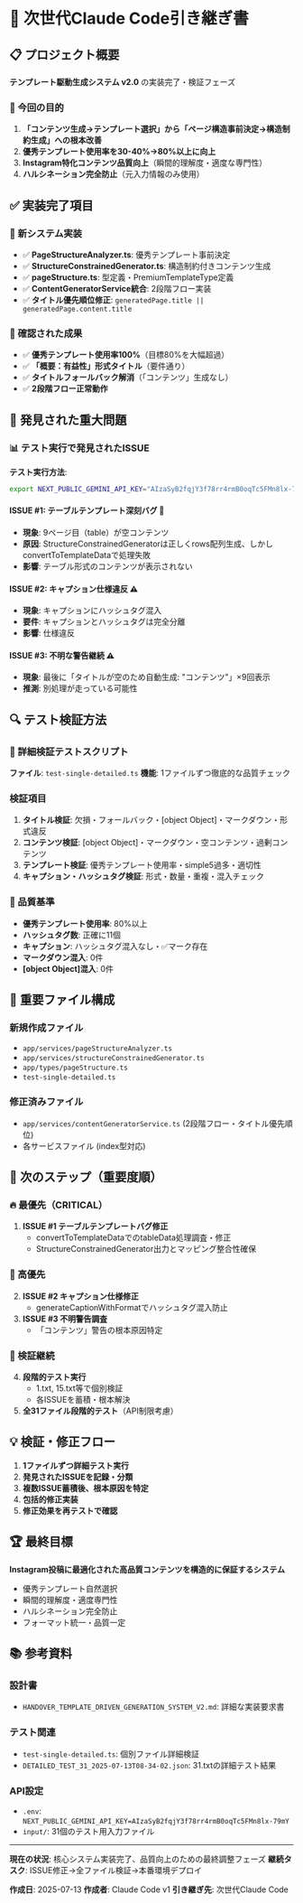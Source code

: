# 🚀 次世代Claude Code引き継ぎ書

## 📋 プロジェクト概要
**テンプレート駆動生成システム v2.0** の実装完了・検証フェーズ

### 🎯 今回の目的
1. **「コンテンツ生成→テンプレート選択」から「ページ構造事前決定→構造制約生成」への根本改善**
2. **優秀テンプレート使用率を30-40%→80%以上に向上**
3. **Instagram特化コンテンツ品質向上**（瞬間的理解度・適度な専門性）
4. **ハルシネーション完全防止**（元入力情報のみ使用）

## ✅ 実装完了項目

### 🔧 新システム実装
- ✅ **PageStructureAnalyzer.ts**: 優秀テンプレート事前決定
- ✅ **StructureConstrainedGenerator.ts**: 構造制約付きコンテンツ生成
- ✅ **pageStructure.ts**: 型定義・PremiumTemplateType定義
- ✅ **ContentGeneratorService統合**: 2段階フロー実装
- ✅ **タイトル優先順位修正**: `generatedPage.title || generatedPage.content.title`

### 🎉 確認された成果
- ✅ **優秀テンプレート使用率100%**（目標80%を大幅超過）
- ✅ **「概要：有益性」形式タイトル**（要件通り）
- ✅ **タイトルフォールバック解消**（「コンテンツ」生成なし）
- ✅ **2段階フロー正常動作**

## 🚨 発見された重大問題

### 📊 テスト実行で発見されたISSUE
**テスト実行方法**: 
```bash
export NEXT_PUBLIC_GEMINI_API_KEY="AIzaSyB2fqjY3f78rr4rmB0oqTc5FMn8lx-79mY" && npx tsx test-single-detailed.ts 31.txt
```

#### ISSUE #1: テーブルテンプレート深刻バグ 🚨
- **現象**: 9ページ目（table）が空コンテンツ
- **原因**: StructureConstrainedGeneratorは正しくrows配列生成、しかしconvertToTemplateDataで処理失敗
- **影響**: テーブル形式のコンテンツが表示されない

#### ISSUE #2: キャプション仕様違反 ⚠️
- **現象**: キャプションにハッシュタグ混入
- **要件**: キャプションとハッシュタグは完全分離
- **影響**: 仕様違反

#### ISSUE #3: 不明な警告継続 ⚠️
- **現象**: 最後に「タイトルが空のため自動生成: "コンテンツ"」×9回表示
- **推測**: 別処理が走っている可能性

## 🔍 テスト検証方法

### 📝 詳細検証テストスクリプト
**ファイル**: `test-single-detailed.ts`
**機能**: 1ファイルずつ徹底的な品質チェック

### 検証項目
1. **タイトル検証**: 欠損・フォールバック・[object Object]・マークダウン・形式違反
2. **コンテンツ検証**: [object Object]・マークダウン・空コンテンツ・過剰コンテンツ
3. **テンプレート検証**: 優秀テンプレート使用率・simple5過多・適切性
4. **キャプション・ハッシュタグ検証**: 形式・数量・重複・混入チェック

### 🎯 品質基準
- **優秀テンプレート使用率**: 80%以上
- **ハッシュタグ数**: 正確に11個
- **キャプション**: ハッシュタグ混入なし・✅マーク存在
- **マークダウン混入**: 0件
- **[object Object]混入**: 0件

## 📂 重要ファイル構成

### 新規作成ファイル
- `app/services/pageStructureAnalyzer.ts`
- `app/services/structureConstrainedGenerator.ts` 
- `app/types/pageStructure.ts`
- `test-single-detailed.ts`

### 修正済みファイル
- `app/services/contentGeneratorService.ts` (2段階フロー・タイトル優先順位)
- 各サービスファイル (index型対応)

## 🚀 次のステップ（重要度順）

### 🔥 最優先（CRITICAL）
1. **ISSUE #1 テーブルテンプレートバグ修正**
   - convertToTemplateDataでのtableData処理調査・修正
   - StructureConstrainedGenerator出力とマッピング整合性確保

### 🔧 高優先
2. **ISSUE #2 キャプション仕様修正**
   - generateCaptionWithFormatでハッシュタグ混入防止
3. **ISSUE #3 不明警告調査**
   - 「コンテンツ」警告の根本原因特定

### 🧪 検証継続
4. **段階的テスト実行**
   - 1.txt, 15.txt等で個別検証
   - 各ISSUEを蓄積・根本解決
5. **全31ファイル段階的テスト**（API制限考慮）

## 💡 検証・修正フロー

1. **1ファイルずつ詳細テスト実行**
2. **発見されたISSUEを記録・分類**
3. **複数ISSUE蓄積後、根本原因を特定**
4. **包括的修正実装**
5. **修正効果を再テストで確認**

## 🏆 最終目標

**Instagram投稿に最適化された高品質コンテンツを構造的に保証するシステム**
- 優秀テンプレート自然選択
- 瞬間的理解度・適度専門性
- ハルシネーション完全防止
- フォーマット統一・品質一定

## 📚 参考資料

### 設計書
- `HANDOVER_TEMPLATE_DRIVEN_GENERATION_SYSTEM_V2.md`: 詳細な実装要求書

### テスト関連
- `test-single-detailed.ts`: 個別ファイル詳細検証
- `DETAILED_TEST_31_2025-07-13T08-34-02.json`: 31.txtの詳細テスト結果

### API設定
- `.env`: `NEXT_PUBLIC_GEMINI_API_KEY=AIzaSyB2fqjY3f78rr4rmB0oqTc5FMn8lx-79mY`
- `input/`: 31個のテスト用入力ファイル

---
**現在の状況**: 核心システム実装完了、品質向上のための最終調整フェーズ
**継続タスク**: ISSUE修正→全ファイル検証→本番環境デプロイ

**作成日**: 2025-07-13
**作成者**: Claude Code v1
**引き継ぎ先**: 次世代Claude Code
